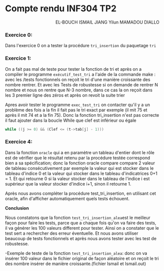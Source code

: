 # Compte rendu INF304 TP2

<p align="right">EL-BOUCH ISMAIL JIANG Yilun MAMADOU DIALLO</p>

### Exercice 0:

Dans l'exercice 0 on a tester la procédure `tri_insertion` du paquetage `tri`

### Exercice 1:

On a fait pas mal de teste pour tester la fonction de tri et après on a compiler le programme `exécutif_test_tri` a l'aide de la commande make : avec les /tests fonctionnels on reçoit le tri d'une manière croissante des nombre rentrer. Et avec les Tests de robustesse si on demande de rentrer N nombre et nous on rentre que N-3 nombre, dans ce cas la on reçoit dans les 3 premier ligne des zéros et après on revoit la suite trier 

Apres avoir tester le programme `exec_test_tri` on contacter qu'il y a un problème des fois a la fin il fait pas le tri exact par exemple (il mit 75 et après il mit 74 et a la fin 75). Donc la fonction tri_insertion n'est pas correcte il faut ajouter dans la boucle While que clef est inférieur ou égale 

```c
while ((j >= 0) && (Clef <= (t->tab[j] - 1))) 
```





### Exercice 4:

Dans la fonction `oracle` qui a en paramètre un tableau d'entier dont le rôle est de vérifier que le résultat retenu par la procédure testée correspond bien a sa spécification; donc la fonction oracle compare compare 2 valeur de tableau consécutivement par exemple la valeur qui est stocker dans le tableau d'indice 0 et la valeur qui stocker dans le tableau d'indicatrices 0+1 = 1. Et qui retourne 0 si la valeur stocker dans le tableau de l'indice i est supérieur que la valeur stocker d'indice i+1, sinon il retourne 1.

Après nous avons compléter la procédure test_tri_insertion, en utilisant cet oracle, afin d'afficher automatiquement quels tests échouent.

**Conclusion**

Nous constatons que la fonction `test_tri_insertion_alea`est le meilleur façon pour faire les tests, parce que a chaque fois qu'on va faire des tests, il va générer les 100 valeurs different pour tester. Ainsi on a constater que le test sert a rechercher des erreur éventuelle. Et nous avons utiliser beaucoup de tests fonctionnels et après nous avons tester avec les test de robustesse.

-Exemple de teste de la fonction `test_tri_insertion_alea`: donc on va insérer 100 valeur dans le fichier original de façon aléatoire et on reçoit le tri des nombre insérer de manière croissante.(fichier Ismail et Ismail.out) 




